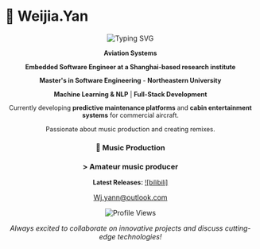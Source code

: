 # 👋 Weijia.Yan

<div align="center">
  
  ![Typing SVG](https://readme-typing-svg.herokuapp.com?font=Fira+Code&size=22&duration=3000&pause=1000&color=36BCF7&center=true&vCenter=true&width=440&lines=Always+Learning+Something+New)
  
</div>

<div class="floating" align="center" style="font-size: 0.9em;">

 **Aviation Systems**  
 
 **Embedded Software Engineer at a Shanghai-based research institute**
 
 **Master's in Software Engineering** - **Northeastern University**
 
 **Machine Learning & NLP** |  **Full-Stack Development**

Currently developing **predictive maintenance platforms** and **cabin entertainment systems** for commercial aircraft.

Passionate about music production and creating remixes.

### 🎵 Music Production

### > Amateur music producer

**Latest Releases:**
[![bilibili]](https://space.bilibili.com/157652774)

<!-- 如果SoundCloud提供嵌入代码，可以放在这里 -->
</div>
<div align="center">

Wj.yann@outlook.com

</div>

<div align="center">
  
  ![Profile Views](https://komarev.com/ghpvc/?username=YourGitHubUsername&color=blueviolet&style=for-the-badge)
  
</div>
<div align="center" class="floating">

*Always excited to collaborate on innovative projects and discuss cutting-edge technologies!*

</div>
